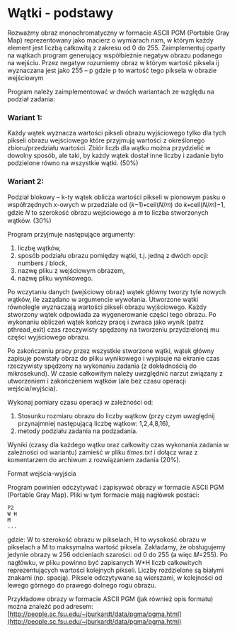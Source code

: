 # Wątki - podstawy

Rozważmy obraz monochromatyczny w formacie ASCII PGM (Portable Gray Map) reprezentowany jako macierz o wymiarach nxm, w którym każdy element jest liczbą całkowitą z zakresu od 0 do 255.  Zaimplementuj oparty na wątkach program generujący współbieżnie negatyw obrazu podanego na wejściu. Przez negatyw rozumiemy obraz w którym wartość piksela ij wyznaczana jest jako 255 – p gdzie p to wartość tego piksela w obrazie wejściowym

 Program należy zaimplementować w dwóch wariantach ze względu na podział zadania:

### Wariant 1: 
Każdy wątek wyznacza wartości pikseli obrazu wyjściowego tylko dla tych pikseli obrazu wejściowego które przyjmują wartości z określonego zbioru/przedziału wartości. Zbiór liczb dla wątku można przydzielić w dowolny sposób, ale taki, by każdy wątek dostał inne liczby i zadanie było podzielone równo na wszystkie wątki. (50%)

### Wariant 2: 
Podział blokowy – k-ty wątek oblicza wartości pikseli w pionowym pasku o współrzędnych x-owych w przedziale od (𝑘−1)∗ceil(𝑁/𝑚) do 𝑘∗ceil(𝑁/𝑚)−1, gdzie 𝑁 to szerokość obrazu wejściowego a 𝑚 to liczba stworzonych wątków. (30%)

Program przyjmuje następujące argumenty:
1. liczbę wątków,
2. sposób podziału obrazu pomiędzy wątki, t.j. jedną z dwóch opcji: numbers / block,
3. nazwę pliku z wejściowym obrazem,
4. nazwę pliku wynikowego.

Po wczytaniu danych (wejściowy obraz) wątek główny tworzy tyle nowych wątków, ile zażądano w argumencie wywołania. Utworzone wątki równolegle wyznaczają wartości pikseli obrazu wyjściowego. Każdy stworzony wątek odpowiada za wygenerowanie części tego obrazu. Po wykonaniu obliczeń wątek kończy pracę i zwraca jako wynik (patrz pthread_exit) czas rzeczywisty spędzony na tworzeniu przydzielonej mu części wyjściowego obrazu. 

Po zakończeniu pracy przez wszystkie stworzone wątki, wątek główny zapisuje powstały obraz  do pliku wynikowego i wypisuje na ekranie czas rzeczywisty spędzony na wykonaniu zadania (z dokładnością do mikrosekund). W czasie całkowitym należy uwzględnić narzut związany z utworzeniem i zakończeniem wątków (ale bez czasu operacji wejścia/wyjścia).

Wykonaj pomiary czasu operacji w zależności od:

1. Stosunku rozmiaru obrazu do liczby wątkow (przy czym uwzględnij przynajmniej następującą liczbę wątkow: 1,2,4,8,16),
2. metody podziału zadania na podzadania.

Wyniki (czasy dla każdego wątku oraz całkowity czas wykonania zadania w zależności od wariantu) zamieść w pliku *times.txt* i dołącz wraz z komentarzem do archiwum z rozwiązaniem zadania (20%).

Format wejścia-wyjścia

Program powinien odczytywać i zapisywać obrazy w formacie ASCII PGM (Portable Gray Map). Pliki w tym formacie mają nagłówek postaci:

```
P2
W H
M
...
```

gdzie: W to szerokość obrazu w pikselach, H to wysokość obrazu w pikselach a M to maksymalna wartość piksela. Zakładamy, że obsługujemy jedynie obrazy w 256 odcieniach szarości: od 0 do 255 (a więc 𝑀=255). Po nagłówku, w pliku powinno być zapisanych W*H liczb całkowitych reprezentujących wartości kolejnych pikseli. Liczby rozdzielone są białymi znakami (np. spacją). Piksele odczytywane są wierszami, w kolejności od lewego górnego do prawego dolnego rogu obrazu.

Przykładowe obrazy w formacie ASCII PGM (jak również opis formatu) można znaleźć pod adresem: [http://people.sc.fsu.edu/~jburkardt/data/pgma/pgma.html](http://people.sc.fsu.edu/~jburkardt/data/pgma/pgma.html)
